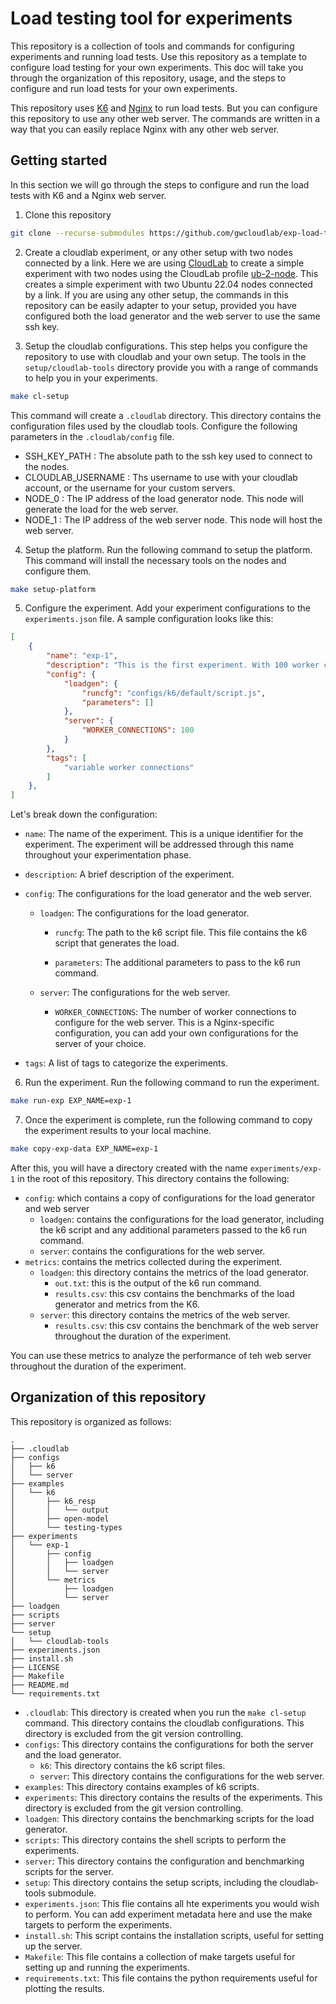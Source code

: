 # Load testing tool for experiments 

This repository is a collection of tools and commands for configuring experiments and running load tests. Use this repository as a template to configure load testing for your own experiments. This doc will take you through the organization of this repository, usage, and the steps to configure and run load tests for your own experiments. 

This repository uses [K6](https://k6.io/) and [Nginx](https://www.nginx.com/) to run load tests. But you can configure this repository to use any other web server. The commands are written in a way that you can easily replace Nginx with any other web server. 

## Getting started 

In this section we will go through the steps to configure and run the load tests with K6 and a Nginx web server. 

1. Clone this repository

```bash
git clone --recurse-submodules https://github.com/gwcloudlab/exp-load-test.git
```

2. Create a cloudlab experiment, or any other setup with two nodes connected by a link. Here we are using [CloudLab](https://www.cloudlab.us/) to create a simple experiment with two nodes using the CloudLab profile [ub-2-node](https://www.cloudlab.us/p/d5c0176c154f497f53637e59a6173e04569a6452). This creates a simple experiment with two Ubuntu 22.04 nodes connected by a link. If you are using any other setup, the commands in this repository can be easily adapter to your setup, provided you have configured both the load generator and the web server to use the same ssh key. 

3. Setup the cloudlab configurations. This step helps you configure the repository to use with cloudlab and your own setup. The tools in the `setup/cloudlab-tools` directory provide you with a range of commands to help you in your experiments. 

```bash
make cl-setup
``` 

This command will create a `.cloudlab` directory. This directory contains the configuration files used by the cloudlab tools. Configure the following parameters in the `.cloudlab/config` file.

- SSH_KEY_PATH : The absolute path to the ssh key used to connect to the nodes.
- CLOUDLAB_USERNAME : Ths username to use with your cloudlab account, or the username for your custom servers. 
- NODE_0 : The IP address of the load generator node. This node will generate the load for the web server.
- NODE_1 : The IP address of the web server node. This node will host the web server.

4. Setup the platform. Run the following command to setup the platform. This command will install the necessary tools on the nodes and configure them. 

```bash
make setup-platform
```

5. Configure the experiment. Add your experiment configurations to the `experiments.json` file. A sample configuration looks like this: 

```json
[
    {
        "name": "exp-1",
        "description": "This is the first experiment. With 100 worker connections.",
        "config": {
            "loadgen": {
                "runcfg": "configs/k6/default/script.js",
                "parameters": []
            },
            "server": {
                "WORKER_CONNECTIONS": 100
            }
        },
        "tags": [
            "variable worker connections"
        ]
    },
]
```

Let's break down the configuration: 

- `name`: The name of the experiment. This is a unique identifier for the experiment. The experiment will be addressed through this name throughout your experimentation phase. 

- `description`: A brief description of the experiment. 

- `config`: The configurations for the load generator and the web server. 

    - `loadgen`: The configurations for the load generator. 

        - `runcfg`: The path to the k6 script file. This file contains the k6 script that generates the load. 

        - `parameters`: The additional parameters to pass to the k6 run command. 

    - `server`: The configurations for the web server. 

        - `WORKER_CONNECTIONS`: The number of worker connections to configure for the web server. This is a Nginx-specific configuration, you can add your own configurations for the server of your choice. 

- `tags`: A list of tags to categorize the experiments.


6. Run the experiment. Run the following command to run the experiment. 

```bash
make run-exp EXP_NAME=exp-1
```

7. Once the experiment is complete, run the following command to copy the experiment results to your local machine. 

```bash
make copy-exp-data EXP_NAME=exp-1
```


After this, you will have a directory created with the name `experiments/exp-1` in the root of this repository. This directory contains the following: 

- `config`: which contains a copy of configurations for the load generator and web server
    - `loadgen`: contains the configurations for the load generator, including the k6 script and any additional parameters passed to the k6 run command. 
    - `server`: contains the configurations for the web server. 
- `metrics`: contains the metrics collected during the experiment.
    - `loadgen`: this directory contains the metrics of the load generator.
        - `out.txt`: this is the output of the k6 run command. 
        - `results.csv`: this csv contains the benchmarks of the load generator and metrics from the K6. 
    - `server`: this directory contains the metrics of the web server.
        - `results.csv`: this csv contains the benchmark of the web server throughout the duration of the experiment. 

You can use these metrics to analyze the performance of teh web server throughout the duration of the experiment. 


## Organization of this repository

This repository is organized as follows: 

```shell
.
├── .cloudlab
├── configs
│   ├── k6
│   └── server
├── examples
│   └── k6
│       ├── k6_resp
│       │   └── output
│       ├── open-model
│       └── testing-types
├── experiments
│   └── exp-1
│       ├── config
│       │   ├── loadgen
│       │   └── server
│       └── metrics
│           ├── loadgen
│           └── server
├── loadgen
├── scripts
├── server
└── setup
│   └── cloudlab-tools
├── experiments.json
├── install.sh
├── LICENSE
├── Makefile
├── README.md
└── requirements.txt
```

- `.cloudlab`: This directory is created when you run the `make cl-setup` command. This directory contains the cloudlab configurations. This directory is excluded from the git version controlling.
- `configs`: This directory contains the configurations for both the server and the load generator. 
    - `k6`: This directory contains the k6 script files. 
    - `server`: This directory contains the configurations for the web server.
- `examples`: This directory contains examples of k6 scripts.
- `experiments`: This directory contains the results of the experiments. This directory is excluded from the git version controlling. 
- `loadgen`: This directory contains the benchmarking scripts for the load generator. 
- `scripts`: This directory contains the shell scripts to perform the experiments.
- `server`: This directory contains the configuration and benchmarking scripts for the server.
- `setup`: This directory contains the setup scripts, including the cloudlab-tools submodule. 
- `experiments.json`: This flie contains all hte experiments you would wish to perform. You can add experiment metadata here and use the make targets to perform the experiments.
- `install.sh`: This script contains the installation scripts, useful for setting up the server. 
- `Makefile`: This file contains a collection of make targets useful for setting up and running the experiments. 
- `requirements.txt`: This file contains the python requirements useful for plotting the results. 



